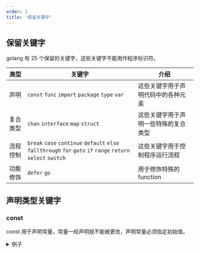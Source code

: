 ```yaml
---
order: 1
title: '保留关键字'
---
```


##  保留关键字

golang 有 25 个保留的关键字，这些关键字不能用作程序标识符。

| 类型     | 关键字                                                                                                        | 介绍                                 |
| -------- | ------------------------------------------------------------------------------------------------------------- | ------------------------------------ |
| 声明     | `const`  `func` `import`  `package`  `type` `var`                                                             | 这些关键字用于声明代码中的各种元素   |
| 复合类型 | `chan` `interface` `map` `struct`                                                                             | 这些关键字用于声明一些特殊的复合类型 |
| 流程控制 | `break` `case` `continue` `default` `else` `fallthrough` `for` `goto` `if` `range` `return` `select` `switch` | 这些关键字用于控制程序运行流程       |
| 功能修饰 | `defer` `go`                                                                                                  | 用于修饰特殊的 function              |


## 声明类型关键字

### **const**

const 用于声明常量，常量一经声明就不能被更改，声明常量必须指定初始值。

<details>
<summary>例子</summary>

```go
const identifier T = value  // T 为数据类型，可以省略，编译器会自己推断。
const identifier1, identifier2 = value1, value2 // 声明多个，如 const a, b, c = "hello", 100, true

const (
    FeMale = 0
    Male = 1
) // 枚举

const (
    a = iota
    b
    c
) // iota
```
</details>
